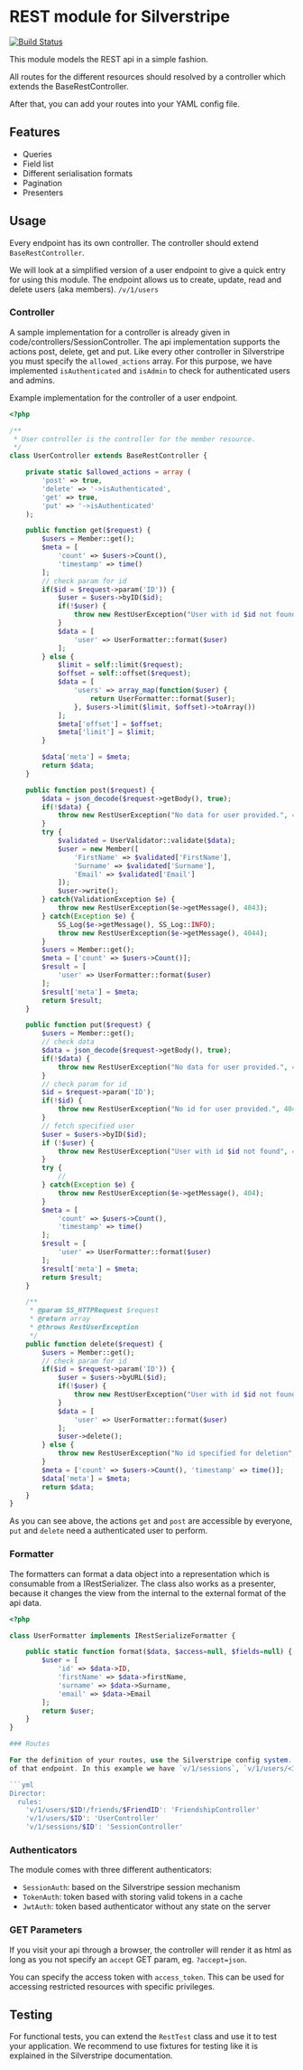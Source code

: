 REST module for Silverstripe 
============================

[![Build Status](https://travis-ci.org/notthatbad/silverstripe-rest-api.svg)](https://travis-ci.org/notthatbad/silverstripe-rest-api)

This module models the REST api in a simple fashion.

All routes for the different resources should resolved by a controller which extends the BaseRestController.

After that, you can add your routes into your YAML config file.

## Features

 * Queries
 * Field list
 * Different serialisation formats
 * Pagination
 * Presenters
 
## Usage

Every endpoint has its own controller. The controller should extend `BaseRestController`.

We will look at a simplified version of a user endpoint to give a quick entry for using this module. The endpoint allows
us to create, update, read and delete users (aka members). `/v/1/users`

### Controller

A sample implementation for a controller is already given in code/controllers/SessionController.
The api implementation supports the actions post, delete, get and put. Like every other controller in Silverstripe
you must specify the `allowed_actions` array. For this purpose, we have implemented `isAuthenticated` and `isAdmin` to
check for authenticated users and admins.

Example implementation for the controller of a user endpoint.

```php
<?php

/**
 * User controller is the controller for the member resource.
 */
class UserController extends BaseRestController {

    private static $allowed_actions = array (
        'post' => true,
        'delete' => '->isAuthenticated',
        'get' => true,
        'put' => '->isAuthenticated'
    );

    public function get($request) {
        $users = Member::get();
        $meta = [
            'count' => $users->Count(),
            'timestamp' => time()
        ];
        // check param for id
        if($id = $request->param('ID')) {
            $user = $users->byID($id);
            if(!$user) {
                throw new RestUserException("User with id $id not found", 404);
            }
            $data = [
                'user' => UserFormatter::format($user)
            ];
        } else {
            $limit = self::limit($request);
            $offset = self::offset($request);
            $data = [
                'users' => array_map(function($user) {
                    return UserFormatter::format($user);
                }, $users->limit($limit, $offset)->toArray())
            ];
            $meta['offset'] = $offset;
            $meta['limit'] = $limit;
        }

        $data['meta'] = $meta;
        return $data;
    }

    public function post($request) {
        $data = json_decode($request->getBody(), true);
        if(!$data) {
            throw new RestUserException("No data for user provided.", 404);
        }
        try {
            $validated = UserValidator::validate($data);
            $user = new Member([
                'FirstName' => $validated['FirstName'],
                'Surname' => $validated['Surname'],
                'Email' => $validated['Email']
            ]);
            $user->write();
        } catch(ValidationException $e) {
            throw new RestUserException($e->getMessage(), 4043);
        } catch(Exception $e) {
            SS_Log($e->getMessage(), SS_Log::INFO);
            throw new RestUserException($e->getMessage(), 4044);
        }
        $users = Member::get();
        $meta = ['count' => $users->Count()];
        $result = [
            'user' => UserFormatter::format($user)
        ];
        $result['meta'] = $meta;
        return $result;
    }

    public function put($request) {
        $users = Member::get();
        // check data
        $data = json_decode($request->getBody(), true);
        if(!$data) {
            throw new RestUserException("No data for user provided.", 404);
        }
        // check param for id
        $id = $request->param('ID');
        if(!$id) {
            throw new RestUserException("No id for user provided.", 404);
        }
        // fetch specified user
        $user = $users->byID($id);
        if (!$user) {
            throw new RestUserException("User with id $id not found", 404);
        }
        try {
            //
        } catch(Exception $e) {
            throw new RestUserException($e->getMessage(), 404);
        }
        $meta = [
            'count' => $users->Count(),
            'timestamp' => time()
        ];
        $result = [
            'user' => UserFormatter::format($user)
        ];
        $result['meta'] = $meta;
        return $result;
    }

    /**
     * @param SS_HTTPRequest $request
     * @return array
     * @throws RestUserException
     */
    public function delete($request) {
        $users = Member::get();
        // check param for id
        if($id = $request->param('ID')) {
            $user = $users->byURL($id);
            if(!$user) {
                throw new RestUserException("User with id $id not found", 404);
            }
            $data = [
                'user' => UserFormatter::format($user)
            ];
            $user->delete();
        } else {
            throw new RestUserException("No id specified for deletion", 4041);
        }
        $meta = ['count' => $users->Count(), 'timestamp' => time()];
        $data['meta'] = $meta;
        return $data;
    }
}
```

As you can see above, the actions `get` and  `post` are accessible by everyone, `put` and `delete` need a authenticated
user to perform.

### Formatter

The formatters can format a data object into a representation which is consumable from a IRestSerializer. 
The class also works as a presenter, because it changes the view from the internal to the external format of the api
data.

```php
<?php

class UserFormatter implements IRestSerializeFormatter {

    public static function format($data, $access=null, $fields=null) {
        $user = [
            'id' => $data->ID,
            'firstName' => $data->firstName,
            'surname' => $data->Surname,
            'email' => $data->Email
        ];
        return $user;
    }
}

### Routes

For the definition of your routes, use the Silverstripe config system. You can add nested routes before the base route
of that endpoint. In this example we have `v/1/sessions`, `v/1/users/<ID>` and `v/1/users/<ID>/friends`.

```yml
Director:
  rules:
    'v/1/users/$ID!/friends/$FriendID': 'FriendshipController'
    'v/1/users/$ID': 'UserController'
    'v/1/sessions/$ID': 'SessionController'
```

### Authenticators

The module comes with three different authenticators:

 * `SessionAuth`: based on the Silverstripe session mechanism
 * `TokenAuth`: token based with storing valid tokens in a cache
 * `JwtAuth`: token based authenticator without any state on the server

### GET Parameters

If you visit your api through a browser, the controller will render it as html as long as you not specify an `accept`
GET param, eg. `?accept=json`.

You can specify the access token with `access_token`. This can be used for accessing restricted resources with specific
privileges.

## Testing

For functional tests, you can extend the `RestTest` class and use it to test your application. We recommend to use 
fixtures for testing like it is explained in the Silverstripe documentation.

